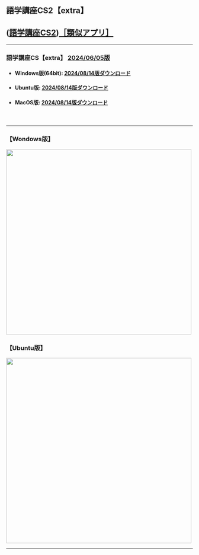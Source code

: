 ## 語学講座CS2【extra】
## ([語学講座CS2](https://csreviser.github.io/CaptureStream2/))[［類似アプリ］](https://csreviser.github.io/CaptureStream2/application)          

***
### 語学講座CS【extra】 [2024/06/05版](https://github.com/CSReviser/Capturestream2-extra/releases/tag/20240605)                 

   - #### Windows版(64bit): [2024/08/14版ダウンロード](https://github.com/CSReviser/CaptureStream2-extra/releases/download/20240814/CaptureStream2-extra-Windows-x64-20240814.zip)    
   - #### Ubuntu版: [2024/08/14版ダウンロード](https://github.com/CSReviser/CaptureStream2-extra/releases/download/20240814/CaptureStream2-extra-Ubuntu-20240814.zip)
   - #### MacOS版: [2024/08/14版ダウンロード](https://github.com/CSReviser/CaptureStream2-extra/releases/download/20240814/CaptureStream2-extra-MacOS-20240814.dmg)
　　     
                               
***       
### 【Wondows版】                       
<img src="https://github-production-user-asset-6210df.s3.amazonaws.com/46049273/281395064-56ddca42-8b83-41b7-83e9-927396b208f2.png" width="500">


### 【Ubuntu版】                       
<img src="https://user-images.githubusercontent.com/46049273/219273859-02f739d2-3ce0-4e2d-b4fc-70ed6c1cc340.png" width="500">

***      
<link rel="shortcut icon" type="image/x-icon" href="https://avatars.githubusercontent.com/u/46049273?v=4">
<meta name="twitter:image:src" content="https://avatars.githubusercontent.com/u/46049273?v=4">
